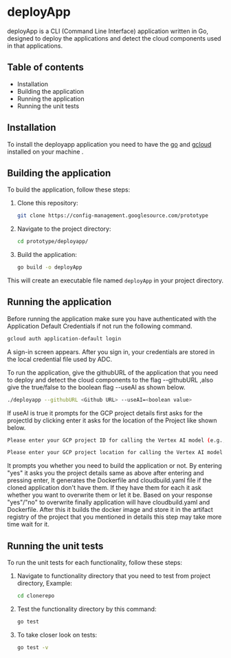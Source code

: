 # deployApp
deployApp is a CLI (Command Line Interface) application written in Go, designed to deploy the applications and detect the cloud components used in that applications.

## Table of contents

- Installation
- Building the application
- Running the application
- Running the unit tests

## Installation

To install the deployapp application you need to have the [go](https://go.dev/doc/install) and [gcloud](https://cloud.google.com/sdk/docs/install) installed on your machine .

## Building the application

To build the application, follow these steps:

1. Clone this repository:
   ```sh
   git clone https://config-management.googlesource.com/prototype
   ```

2. Navigate to the project directory:
   ```sh
   cd prototype/deployapp/
   ```

3. Build the application:
   ```sh
   go build -o deployApp
   ```

This will create an executable file named `deployApp` in your project directory. 

## Running the application

Before running the application make sure you have authenticated with the Application Default Credentials if not run the following command.
```sh
gcloud auth application-default login
```
A sign-in screen appears. After you sign in, your credentials are stored in the local credential file used by ADC.

To run the application, give the githubURL of the application that you need to deploy and detect the cloud components to the flag --githubURL ,also give the true/false to the boolean flag --useAI as shown below.
```sh
./deployapp --githubURL <Github URL> --useAI=<boolean value>
```
If useAI is true it prompts for the GCP project details first asks for the projectId by clicking enter it asks for the location of the Project like shown below.
```sh
Please enter your GCP project ID for calling the Vertex AI model (e.g., my-gcp-123) and press enter:

Please enter your GCP project location for calling the Vertex AI model (e.g., us-central1) and press enter:
```
It prompts you whether you need to build the application or not. By entering "yes" it asks you the project details same as above after entering and pressing enter, It generates the Dockerfile and cloudbuild.yaml file if the cloned application don't have them. If they have them for each it ask whether you want to overwrite them or let it be. Based on your response "yes"/"no" to overwrite finally application will have cloudbuild.yaml and Dockerfile. After this it builds the docker image and store it in the artifact registry of the project that you mentioned in details this step may take more time wait for it.

## Running the unit tests

To run the unit tests for each functionality, follow these steps:

1. Navigate to functionality directory that you need to test from project directory, Example:
   ```sh
   cd clonerepo
   ```

2. Test the functionality directory by this command:
   ```sh
   go test
   ```

3. To take closer look on tests:
   ```sh
   go test -v
   ```

   




